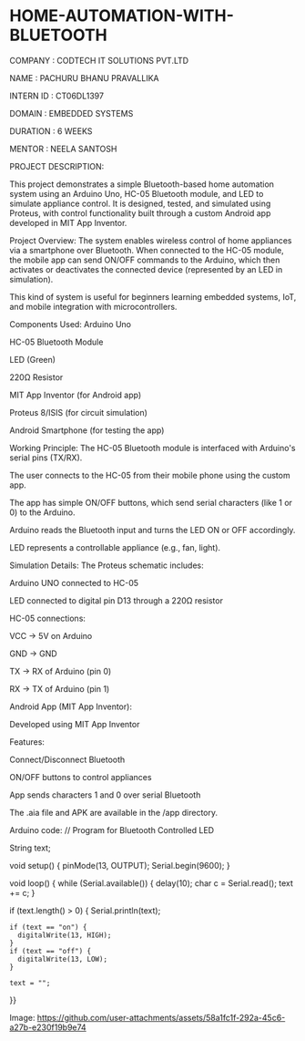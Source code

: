# HOME-AUTOMATION-WITH-BLUETOOTH

COMPANY : CODTECH IT SOLUTIONS PVT.LTD

NAME : PACHURU BHANU PRAVALLIKA

INTERN ID : CT06DL1397

DOMAIN : EMBEDDED SYSTEMS

DURATION : 6 WEEKS

MENTOR : NEELA SANTOSH 

PROJECT DESCRIPTION:

This project demonstrates a simple Bluetooth-based home automation system using an Arduino Uno, HC-05 Bluetooth module, and LED to simulate appliance control. It is designed, tested, and simulated using Proteus, with control functionality built through a custom Android app developed in MIT App Inventor.

Project Overview:
The system enables wireless control of home appliances via a smartphone over Bluetooth. When connected to the HC-05 module, the mobile app can send ON/OFF commands to the Arduino, which then activates or deactivates the connected device (represented by an LED in simulation).

This kind of system is useful for beginners learning embedded systems, IoT, and mobile integration with microcontrollers.

Components Used:
Arduino Uno

HC-05 Bluetooth Module

LED (Green)

220Ω Resistor

MIT App Inventor (for Android app)

Proteus 8/ISIS (for circuit simulation)

Android Smartphone (for testing the app)

Working Principle:
The HC-05 Bluetooth module is interfaced with Arduino's serial pins (TX/RX).

The user connects to the HC-05 from their mobile phone using the custom app.

The app has simple ON/OFF buttons, which send serial characters (like 1 or 0) to the Arduino.

Arduino reads the Bluetooth input and turns the LED ON or OFF accordingly.

LED represents a controllable appliance (e.g., fan, light).

Simulation Details:
The Proteus schematic includes:

Arduino UNO connected to HC-05

LED connected to digital pin D13 through a 220Ω resistor

HC-05 connections:

VCC → 5V on Arduino

GND → GND

TX → RX of Arduino (pin 0)

RX → TX of Arduino (pin 1)



Android App (MIT App Inventor):

Developed using MIT App Inventor

Features:

Connect/Disconnect Bluetooth

ON/OFF buttons to control appliances

App sends characters 1 and 0 over serial Bluetooth

The .aia file and APK are available in the /app directory.

Arduino code:
// Program for Bluetooth Controlled LED

String text;

void setup() {
  pinMode(13, OUTPUT);
  Serial.begin(9600);
}

void loop() {
  while (Serial.available()) {
    delay(10);
    char c = Serial.read();
    text += c;
  }

  if (text.length() > 0) {
    Serial.println(text);
    
    if (text == "on") {
      digitalWrite(13, HIGH);
    }
    if (text == "off") {
      digitalWrite(13, LOW);
    }

    text = "";
  }}

Image:
https://github.com/user-attachments/assets/58a1fc1f-292a-45c6-a27b-e230f19b9e74
